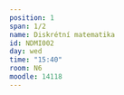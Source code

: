 ```yaml
---
position: 1
span: 1/2
name: Diskrétní matematika
id: NDMI002
day: wed
time: "15:40"
room: N6
moodle: 14118
---
```

